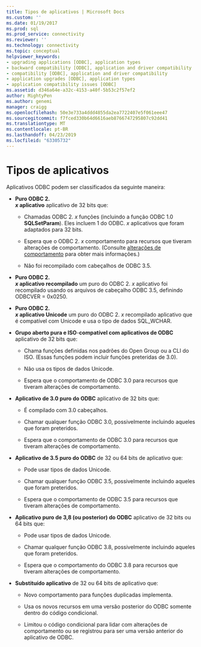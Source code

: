 ```yaml
---
title: Tipos de aplicativos | Microsoft Docs
ms.custom: ''
ms.date: 01/19/2017
ms.prod: sql
ms.prod_service: connectivity
ms.reviewer: ''
ms.technology: connectivity
ms.topic: conceptual
helpviewer_keywords:
- upgrading applications [ODBC], application types
- backward compatibility [ODBC], application and driver compatibility
- compatibility [ODBC], application and driver compatibility
- application upgrades [ODBC], application types
- application compatibility issues [ODBC]
ms.assetid: d346a64e-a32c-4153-a40f-5b53c2f57ef2
author: MightyPen
ms.author: genemi
manager: craigg
ms.openlocfilehash: 50e3e733a4ddd4855da2ea7722407e5f061eee47
ms.sourcegitcommit: f7fced330b64d6616aeb8766747295807c92dd41
ms.translationtype: MT
ms.contentlocale: pt-BR
ms.lasthandoff: 04/23/2019
ms.locfileid: "63305732"
---
```

# <a name="types-of-applications"></a>Tipos de aplicativos
Aplicativos ODBC podem ser classificados da seguinte maneira:  
  
-   **Puro ODBC 2.**  
     **_x_ aplicativo** aplicativo de 32 bits que:  
  
    -   Chamadas ODBC 2. *x* funções (incluindo a função ODBC 1.0 **SQLSetParam**). Eles incluem 1 do ODBC. *x* aplicativos que foram adaptados para 32 bits.  
  
    -   Espera que o ODBC 2. *x* comportamento para recursos que tiveram alterações de comportamento. (Consulte [alterações de comportamento](../../../odbc/reference/develop-app/behavioral-changes.md) para obter mais informações.)  
  
    -   Não foi recompilado com cabeçalhos de ODBC 3.5.  
  
-   **Puro ODBC 2.**  
     **_x_ aplicativo recompilado** um puro do ODBC 2. *x* aplicativo foi recompilado usando os arquivos de cabeçalho ODBC 3.5, definindo ODBCVER = 0x0250.  
  
-   **Puro ODBC 2.**  
     **_x_ aplicativo Unicode** um puro do ODBC 2. *x* recompilado aplicativo que é compatível com Unicode e usa o tipo de dados SQL_WCHAR.  
  
-   **Grupo aberto pura e ISO**-**compatível com aplicativos de ODBC** aplicativo de 32 bits que:  
  
    -   Chama funções definidas nos padrões do Open Group ou a CLI do ISO. (Essas funções podem incluir funções preteridas de 3.0).  
  
    -   Não usa os tipos de dados Unicode.  
  
    -   Espera que o comportamento de ODBC 3.0 para recursos que tiveram alterações de comportamento.  
  
-   **Aplicativo de 3.0 puro do ODBC** aplicativo de 32 bits que:  
  
    -   É compilado com 3.0 cabeçalhos.  
  
    -   Chamar qualquer função ODBC 3.0, possivelmente incluindo aqueles que foram preteridos.  
  
    -   Espera que o comportamento de ODBC 3.0 para recursos que tiveram alterações de comportamento.  
  
-   **Aplicativo de 3.5 puro do ODBC** de 32 ou 64 bits de aplicativo que:  
  
    -   Pode usar tipos de dados Unicode.  
  
    -   Chamar qualquer função ODBC 3.5, possivelmente incluindo aqueles que foram preteridos.  
  
    -   Espera que o comportamento de ODBC 3.5 para recursos que tiveram alterações de comportamento.  
  
-   **Aplicativo puro de 3,8 (ou posterior) do ODBC** aplicativo de 32 bits ou 64 bits que:  
  
    -   Pode usar tipos de dados Unicode.  
  
    -   Chamar qualquer função ODBC 3.8, possivelmente incluindo aqueles que foram preteridos.  
  
    -   Espera que o comportamento do ODBC 3.8 para recursos que tiveram alterações de comportamento.  
  
-   **Substituído aplicativo** de 32 ou 64 bits de aplicativo que:  
  
    -   Novo comportamento para funções duplicadas implementa.  
  
    -   Usa os novos recursos em uma versão posterior do ODBC somente dentro do código condicional.  
  
    -   Limitou o código condicional para lidar com alterações de comportamento ou se registrou para ser uma versão anterior do aplicativo de ODBC.
